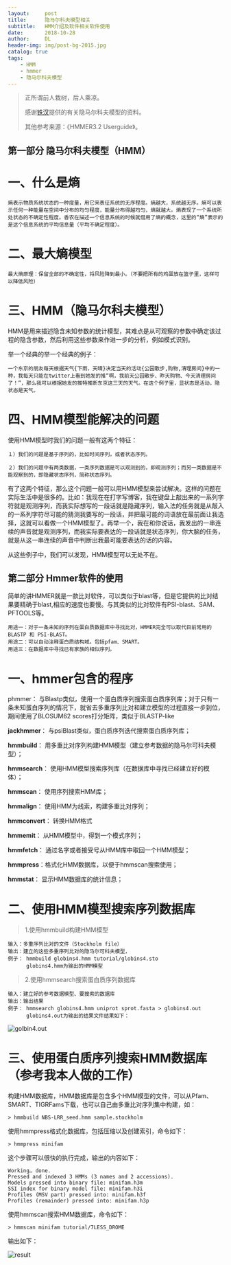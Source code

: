 ```yaml
---
layout:     post
title:      隐马尔科夫模型相关
subtitle:   HMM介绍及软件相关软件使用
date:       2018-10-28
author:     DL
header-img: img/post-bg-2015.jpg
catalog: true
tags:
    - HMM
    - hmmer
    - 隐马尔科夫模型
---
```


> 正所谓前人栽树，后人乘凉。
> 
> 感谢[铁汉](https://qinqianshan.com/)提供的有关隐马尔科夫模型的资料。
>
>其他参考来源：《HMMER3.2 Userguide》。


## 第一部分 隐马尔科夫模型（HMM）

# 一、什么是熵

	熵表示物质系统状态的一种度量，用它来表征系统的无序程度。熵越大，系统越无序。熵可以表示任何一种能量在空间中分布的均匀程度，能量分布得越均匀，熵就越大。熵表现了一个系统所处状态的不确定性程度。香农在描述一个信息系统的时候就借用了熵的概念，这里的“熵”表示的是这个信息系统的平均信息量（平均不确定程度）。

# 二、最大熵模型
	
	最大熵原理：保留全部的不确定性，将风险降到最小。（不要把所有的鸡蛋放在篮子里，这样可以降低风险）

# 三、HMM（隐马尔科夫模型）
	
HMM是用来描述隐含未知参数的统计模型，其难点是从可观察的参数中确定该过程的隐含参数，然后利用这些参数来作进一步的分析，例如模式识别。
	
举一个经典的举一个经典的例子：	
	
	一个东京的朋友每天根据天气{下雨，天晴}决定当天的活动{公园散步,购物,清理房间}中的一种，我每天只能在twitter上看到她发的推“啊，我前天公园散步、昨天购物、今天清理房间了！”，那么我可以根据她发的推特推断东京这三天的天气。在这个例子里，显状态是活动，隐状态是天气。
	

# 四、HMM模型能解决的问题

使用HMM模型时我们的问题一般有这两个特征：

	１）我们的问题是基于序列的，比如时间序列，或者状态序列。

	２）我们的问题中有两类数据，一类序列数据是可以观测到的，即观测序列；而另一类数据是不能观察到的，即隐藏状态序列，简称状态序列。
有了这两个特征，那么这个问题一般可以用HMM模型来尝试解决。这样的问题在实际生活中是很多的。比如：我现在在打字写博客，我在键盘上敲出来的一系列字符就是观测序列，而我实际想写的一段话就是隐藏序列，输入法的任务就是从敲入的一系列字符尽可能的猜测我要写的一段话，并把最可能的词语放在最前面让我选择，这就可以看做一个HMM模型了。再举一个，我在和你说话，我发出的一串连续的声音就是观测序列，而我实际要表达的一段话就是状态序列，你大脑的任务，就是从这一串连续的声音中判断出我最可能要表达的话的内容。

从这些例子中，我们可以发现，HMM模型可以无处不在。


## 第二部分 Hmmer软件的使用

简单的讲HMMER就是一款比对软件，可以类似于blast等，但是它提供的比对结果要精确于blast,相应的速度也要慢。与其类似的比对软件有PSI-blast、SAM、PFTOOLS等。

	用途一：对于一条未知的序列在蛋白质数据库中寻找比对，HMMER完全可以取代目前常用的BLASTP 和 PSI-BLAST。
	用途二：可以自动注释蛋白质结构域。包括pfam、SMART。
	用途三：在数据库中寻找已有家族的相似序列。

# 一、hmmer包含的程序
phmmer： 与Blastp类似，使用一个蛋白质序列搜索蛋白质序列库；对于只有一条未知蛋白序列的情况下，就省去多重序列比对和建立模型的过程直接一步到位，期间使用了BLOSUM62 scores打分矩阵，类似于BLASTP-like

**jackhmmer**： 与psiBlast类似，蛋白质序列迭代搜索蛋白质序列库；
	

**hmmbuild**： 用多重比对序列构建HMM模型（建立参考数据的隐马尔可科夫模型）；

**hmmsearch**： 使用HMM模型搜索序列库（在数据库中寻找已经建立好的模体）；

**hmmscan**： 使用序列搜索HMM库；

**hmmalign**： 使用HMM为线索，构建多重比对序列；

**hmmconvert**： 转换HMM格式
	
**hmmemit**： 从HMM模型中，得到一个模式序列；

**hmmfetch**： 通过名字或者接受号从HMM库中取回一个HMM模型；

**hmmpress**：格式化HMM数据库，以便于hmmscan搜索使用；

**hmmstat**： 显示HMM数据库的统计信息；

# 二、使用HMM模型搜索序列数据库

> 1.使用hmmbuild构建HMM模型

	输入：多重序列比对的文件（Stockholm file）
	输出：建立的这些多重序列比对的隐马尔可科夫模型，
	例子： hmmbuild globins4.hmm tutorial/globins4.sto
		  globins4.hmm为输出的HMM模型

> 2.使用hmmsearch搜索蛋白质序列数据库
	
	输入：建立好的参考数据模型、要搜索的数据库
	输出：输出结果
	例子： hmmsearch globins4.hmm uniprot sprot.fasta > globins4.out
	      globins4.out为输出的结果文件结果如下：
![golbin4.out](https://s1.ax1x.com/2018/10/28/igepjJ.jpg)

# 三、使用蛋白质序列搜索HMM数据库（参考我本人做的工作）
构建HMM数据库，HMM数据库是包含多个HMM模型的文件，可以从Pfam、SMART、TIGRFams下载，也可以自己由多重比对序列集中构建，如：
	
	> hmmbuild NBS-LRR_seed.hmm sample.stockholm

使用hmmpress格式化数据库，包括压缩以及创建索引，命令如下：

	> hmmpress minifam
这个步骤可以很快的执行完成，输出的内容如下：

	Working… done.
	Pressed and indexed 3 HMMs (3 names and 2 accessions).
	Models pressed into binary file: minifam.h3m
	SSI index for binary model file: minifam.h3i
	Profiles (MSV part) pressed into: minifam.h3f
	Profiles (remainder) pressed into: minifam.h3p
使用hmmscan搜索HMM数据库，命令如下：

	> hmmscan minifam tutorial/7LESS_DROME
输出如下：

![result](https://s1.ax1x.com/2018/10/28/igenjH.jpg)



